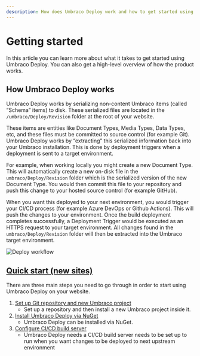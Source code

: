 ```yaml
---
description: How does Umbraco Deploy work and how to get started using Umbraco Deploy
---
```


# Getting started

In this article you can learn more about what it takes to get started using Umbraco Deploy. You can also get a high-level overview of how the product works.

## How Umbraco Deploy works

Umbraco Deploy works by serializing non-content Umbraco items (called “Schema” items) to disk. These serialized files are located in the `/umbraco/Deploy/Revision` folder at the root of your website.

These items are entities like Document Types, Media Types, Data Types, etc, and these files must be committed to source control (for example Git). Umbraco Deploy works by “extracting” this serialized information back into your Umbraco installation. This is done by deployment triggers when a deployment is sent to a target environment.

For example, when working locally you might create a new Document Type. This will automatically create a new on-disk file in the `umbraco/Deploy/Revision` folder which is the serialized version of the new Document Type. You would then commit this file to your repository and push this change to your hosted source control (for example GitHub).

When you want this deployed to your next environment, you would trigger your CI/CD process (for example Azure DevOps or Github Actions). This will push the changes to your environment. Once the build deployment completes successfully, a Deployment Trigger would be executed as an HTTPS request to your target environment. All changes found in the `umbraco/Deploy/Revision` folder will then be extracted into the Umbraco target environment.

![Deploy workflow](images/Deploy\_concept.png)

## [Quick start (new sites)](broken-reference/)

There are three main steps you need to go through in order to start using Umbraco Deploy on your website.

1. [Set up Git repository and new Umbraco project](broken-reference/)
   * Set up a repository and then install a new Umbraco project inside it.
2. [Install Umbraco Deploy via NuGet](broken-reference/)
   * Umbraco Deploy can be installed via NuGet.
3. [Configure CI/CD build server](broken-reference/)
   * Umbraco Deploy needs a CI/CD build server needs to be set up to run when you want changes to be deployed to next upstream environment
